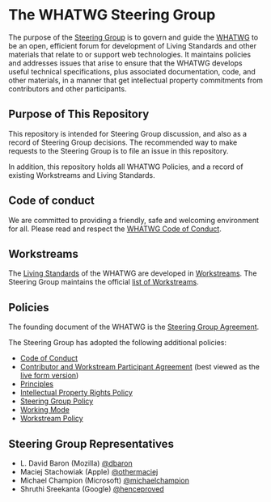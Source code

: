 # The WHATWG Steering Group

The purpose of the [Steering Group](./SG%20Agreement.md#def-steering-group) 
is to govern and guide the [WHATWG](https://whatwg.org) to be an open, efficient forum for
development of Living Standards and other materials that relate to or support web technologies.  It
maintains policies and addresses issues that arise to ensure that the WHATWG develops useful
technical specifications, plus associated documentation, code, and other materials, in a manner that
get intellectual property commitments from contributors and other participants.


## Purpose of This Repository

This repository is intended for Steering Group discussion, and also as a record of Steering Group
decisions. The recommended way to make requests to the Steering Group is to file an issue in this
repository.

In addition, this repository holds all WHATWG Policies, and a record of existing Workstreams and
Living Standards.


## Code of conduct

We are committed to providing a friendly, safe and welcoming environment for all. Please read and
respect the [WHATWG Code of Conduct](https://whatwg.org/code-of-conduct).


## Workstreams

The [Living Standards](./Workstream%20Policy.md#def-living-standards) of the WHATWG are developed in
[Workstreams](./Workstream%20Policy.md#def-workstream). The Steering Group maintains the official
[list of Workstreams](./Workstreams.md).


## Policies

The founding document of the WHATWG is the [Steering Group Agreement](./SG%20Agreement.md).

The Steering Group has adopted the following additional policies:

* [Code of Conduct](./code-of-conduct)
* [Contributor and Workstream Participant Agreement](./agreement.hbs) (best viewed as the [live form version](https://participate.whatwg.org/agreement))
* [Principles](./Principles.md)
* [Intellectual Property Rights Policy](./IPR%20Policy.md)
* [Steering Group Policy](./SG%20Policy.md)
* [Working Mode](./working-mode)
* [Workstream Policy](./Workstream%20Policy.md)


## Steering Group Representatives

* L. David Baron (Mozilla) [@dbaron](https://github.com/dbaron)
* Maciej Stachowiak (Apple) [@othermaciej](https://github.com/othermaciej)
* Michael Champion (Microsoft) [@michaelchampion](https://github.com/michaelchampion)
* Shruthi Sreekanta (Google) [@henceproved](https://github.com/henceproved)
